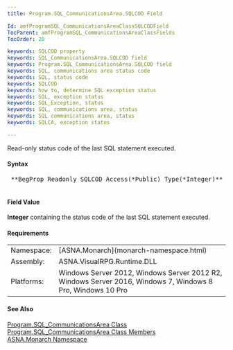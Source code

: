 ```yaml
---
title: Program.SQL_CommunicationsArea.SQLCOD Field

Id: amfProgramSQL_CommunicationsAreaClassSQLCODField
TocParent: amfProgramSQL_CommunicationsAreaClassFields
TocOrder: 20

keywords: SQLCOD property
keywords: SQL_CommunicationsArea.SQLCOD field
keywords: Program.SQL_CommunicationsArea.SQLCOD field
keywords: SQL, communications area status code
keywords: SQL, status code
keywords: SQLCOD
keywords: how to, determine SQL exception status
keywords: SQL, exception status
keywords: SQL_Exception, status
keywords: SQL, communications area, status
keywords: SQL communications area, status
keywords: SQLCA, exception status

---
```


Read-only status code of the last SQL statement executed.

#### Syntax
<pre class="syntax">
 **BegProp Readonly SQLCOD Access(*Public) Type(*Integer)** 
      </pre>

#### Field Value
**Integer** containing the status code of the last SQL statement executed.

#### Requirements
<table class="dttable" cellspacing="0" cellpadding="4" width="60%">
           <colgroup>
            <col width="15%" style="font-weight:bold" />
            <col width="85%" />
          </colgroup>
          <tr>
            <td>Namespace:</td>
            <td>[ASNA.Monarch](monarch-namespace.html)</td>
          </tr>
          <tr>
            <td>Assembly:</td>
            <td>ASNA.VisualRPG.Runtime.DLL</td>
          </tr>
         <tr>
            <td>Platforms:</td>
            <td> Windows Server 2012, Windows Server 2012 R2, Windows Server 2016, Windows 7, Windows 8 Pro, Windows 10 Pro</td>
         </tr>
</table>

<!-- end -->

#### See Also
[ Program.SQL_CommunicationsArea Class](program-sql-communications-area-class.html) <br /> [ Program.SQL_CommunicationsArea Class Members](program-sql-communications-area-class-members.html) <br /> [ASNA.Monarch Namespace](monarch-namespace.html) 
